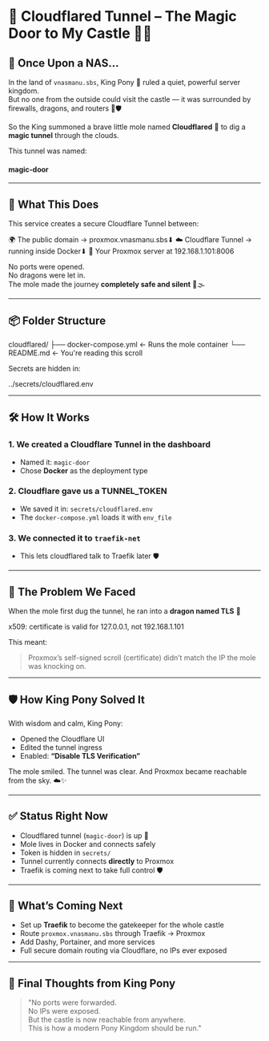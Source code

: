 # 🐹 Cloudflared Tunnel – The Magic Door to My Castle 🏰✨

## 📖 Once Upon a NAS...

In the land of `vnasmanu.sbs`, King Pony 🐴 ruled a quiet, powerful server kingdom.  
But no one from the outside could visit the castle — it was surrounded by firewalls, dragons, and routers 🐉🛡️

So the King summoned a brave little mole named **Cloudflared** 🐹 to dig a **magic tunnel** through the clouds.

This tunnel was named:


#### magic-door
---

## 🔧 What This Does

This service creates a secure Cloudflare Tunnel between:

🌍 The public domain → proxmox.vnasmanu.sbs⬇
☁️ Cloudflare Tunnel → running inside Docker⬇
🏰 Your Proxmox server at 192.168.1.101:8006



No ports were opened.  
No dragons were let in.  
The mole made the journey **completely safe and silent** 🐾🌫️

---

## 📦 Folder Structure

cloudflared/ ├── docker-compose.yml ← Runs the mole container └── README.md ← You're reading this scroll


Secrets are hidden in:


../secrets/cloudflared.env


---

## 🛠️ How It Works

### 1. We created a **Cloudflare Tunnel** in the dashboard
- Named it: `magic-door`
- Chose **Docker** as the deployment type

### 2. Cloudflare gave us a **TUNNEL_TOKEN**
- We saved it in: `secrets/cloudflared.env`
- The `docker-compose.yml` loads it with `env_file`

### 3. We connected it to `traefik-net`
- This lets cloudflared talk to Traefik later 🛡️

---


## 🧟 The Problem We Faced

When the mole first dug the tunnel, he ran into a **dragon named TLS** 🐉

x509: certificate is valid for 127.0.0.1, not 192.168.1.101



This meant:
> Proxmox’s self-signed scroll (certificate) didn’t match the IP the mole was knocking on.

---

## 🛡️ How King Pony Solved It

With wisdom and calm, King Pony:
- Opened the Cloudflare UI
- Edited the tunnel ingress
- Enabled: **“Disable TLS Verification”**

The mole smiled. The tunnel was clear.
And Proxmox became reachable from the sky. ☁️✨

---

## ✅ Status Right Now

- Cloudflared tunnel (`magic-door`) is up 🐹
- Mole lives in Docker and connects safely
- Token is hidden in `secrets/`
- Tunnel currently connects **directly** to Proxmox
- Traefik is coming next to take full control 🛡️

---

## 🔮 What’s Coming Next

- Set up **Traefik** to become the gatekeeper for the whole castle
- Route `proxmox.vnasmanu.sbs` through Traefik → Proxmox
- Add Dashy, Portainer, and more services
- Full secure domain routing via Cloudflare, no IPs ever exposed

---

## 👑 Final Thoughts from King Pony

> "No ports were forwarded.  
> No IPs were exposed.  
> But the castle is now reachable from anywhere.  
> This is how a modern Pony Kingdom should be run."

